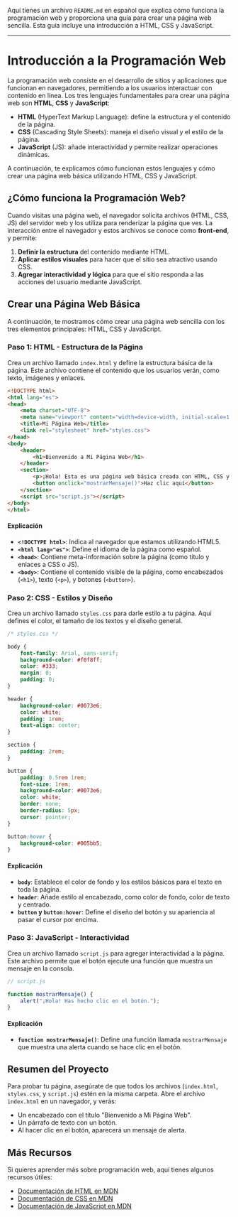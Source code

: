 Aquí tienes un archivo `README.md` en español que explica cómo funciona la programación web y proporciona una guía para crear una página web sencilla. Esta guía incluye una introducción a HTML, CSS y JavaScript.

---

# Introducción a la Programación Web

La programación web consiste en el desarrollo de sitios y aplicaciones que funcionan en navegadores, permitiendo a los usuarios interactuar con contenido en línea. Los tres lenguajes fundamentales para crear una página web son **HTML**, **CSS** y **JavaScript**:

- **HTML** (HyperText Markup Language): define la estructura y el contenido de la página.
- **CSS** (Cascading Style Sheets): maneja el diseño visual y el estilo de la página.
- **JavaScript** (JS): añade interactividad y permite realizar operaciones dinámicas.

A continuación, te explicamos cómo funcionan estos lenguajes y cómo crear una página web básica utilizando HTML, CSS y JavaScript.

## ¿Cómo funciona la Programación Web?

Cuando visitas una página web, el navegador solicita archivos (HTML, CSS, JS) del servidor web y los utiliza para renderizar la página que ves. La interacción entre el navegador y estos archivos se conoce como **front-end**, y permite:
1. **Definir la estructura** del contenido mediante HTML.
2. **Aplicar estilos visuales** para hacer que el sitio sea atractivo usando CSS.
3. **Agregar interactividad y lógica** para que el sitio responda a las acciones del usuario mediante JavaScript.

## Crear una Página Web Básica

A continuación, te mostramos cómo crear una página web sencilla con los tres elementos principales: HTML, CSS y JavaScript.

### Paso 1: HTML - Estructura de la Página

Crea un archivo llamado `index.html` y define la estructura básica de la página. Este archivo contiene el contenido que los usuarios verán, como texto, imágenes y enlaces.

```html
<!DOCTYPE html>
<html lang="es">
<head>
    <meta charset="UTF-8">
    <meta name="viewport" content="width=device-width, initial-scale=1.0">
    <title>Mi Página Web</title>
    <link rel="stylesheet" href="styles.css">
</head>
<body>
    <header>
        <h1>Bienvenido a Mi Página Web</h1>
    </header>
    <section>
        <p>¡Hola! Esta es una página web básica creada con HTML, CSS y JavaScript.</p>
        <button onclick="mostrarMensaje()">Haz clic aquí</button>
    </section>
    <script src="script.js"></script>
</body>
</html>
```

#### Explicación
- **`<!DOCTYPE html>`**: Indica al navegador que estamos utilizando HTML5.
- **`<html lang="es">`**: Define el idioma de la página como español.
- **`<head>`**: Contiene meta-información sobre la página (como título y enlaces a CSS o JS).
- **`<body>`**: Contiene el contenido visible de la página, como encabezados (`<h1>`), texto (`<p>`), y botones (`<button>`).

### Paso 2: CSS - Estilos y Diseño

Crea un archivo llamado `styles.css` para darle estilo a tu página. Aquí defines el color, el tamaño de los textos y el diseño general.

```css
/* styles.css */

body {
    font-family: Arial, sans-serif;
    background-color: #f0f8ff;
    color: #333;
    margin: 0;
    padding: 0;
}

header {
    background-color: #0073e6;
    color: white;
    padding: 1rem;
    text-align: center;
}

section {
    padding: 2rem;
}

button {
    padding: 0.5rem 1rem;
    font-size: 1rem;
    background-color: #0073e6;
    color: white;
    border: none;
    border-radius: 5px;
    cursor: pointer;
}

button:hover {
    background-color: #005bb5;
}
```

#### Explicación
- **`body`**: Establece el color de fondo y los estilos básicos para el texto en toda la página.
- **`header`**: Añade estilo al encabezado, como color de fondo, color de texto y centrado.
- **`button` y `button:hover`**: Define el diseño del botón y su apariencia al pasar el cursor por encima.

### Paso 3: JavaScript - Interactividad

Crea un archivo llamado `script.js` para agregar interactividad a la página. Este archivo permite que el botón ejecute una función que muestra un mensaje en la consola.

```javascript
// script.js

function mostrarMensaje() {
    alert("¡Hola! Has hecho clic en el botón.");
}
```

#### Explicación
- **`function mostrarMensaje()`**: Define una función llamada `mostrarMensaje` que muestra una alerta cuando se hace clic en el botón.

## Resumen del Proyecto

Para probar tu página, asegúrate de que todos los archivos (`index.html`, `styles.css`, y `script.js`) estén en la misma carpeta. Abre el archivo `index.html` en un navegador, y verás:
- Un encabezado con el título "Bienvenido a Mi Página Web".
- Un párrafo de texto con un botón.
- Al hacer clic en el botón, aparecerá un mensaje de alerta.

## Más Recursos

Si quieres aprender más sobre programación web, aquí tienes algunos recursos útiles:
- [Documentación de HTML en MDN](https://developer.mozilla.org/es/docs/Web/HTML)
- [Documentación de CSS en MDN](https://developer.mozilla.org/es/docs/Web/CSS)
- [Documentación de JavaScript en MDN](https://developer.mozilla.org/es/docs/Web/JavaScript)
